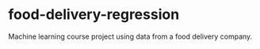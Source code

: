 # food-delivery-regression
Machine learning course project using data from a food delivery company.
